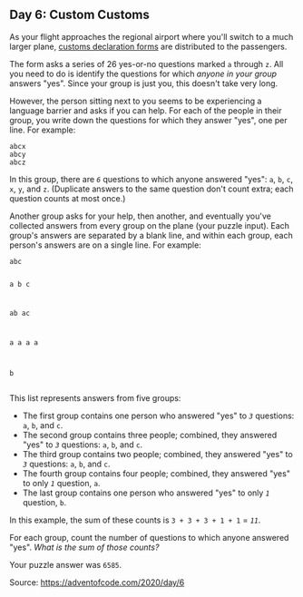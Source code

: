 <h2>Day 6: Custom Customs</h2><p>As your flight approaches the regional airport where you'll switch to a much larger plane, <a href="https://en.wikipedia.org/wiki/Customs_declaration" target="_blank">customs declaration forms</a> are distributed to the passengers.</p>
<p>The form asks a series of 26 yes-or-no questions marked <code>a</code> through <code>z</code>. All you need to do is identify the questions for which <em>anyone in your group</em> answers "yes". Since your group is just you, this doesn't take very long.</p>
<p>However, the person sitting next to you seems to be experiencing a language barrier and asks if you can help. For each of the people in their group, you write down the questions for which they answer "yes", one per line.  For example:</p>
<pre><code>abcx
abcy
abcz
</code></pre>
<p>In this group, there are <em><code>6</code></em> questions to which anyone answered "yes": <code>a</code>, <code>b</code>, <code>c</code>, <code>x</code>, <code>y</code>, and <code>z</code>. (Duplicate answers to the same question don't count extra; each question counts at most once.)</p>
<p>Another group asks for your help, then another, and eventually you've collected answers from every group on the plane (your puzzle input). Each group's answers are separated by a blank line, and within each group, each person's answers are on a single line. For example:</p>
<pre><code>abc

a
b
c

ab
ac

a
a
a
a

b
</code></pre>
<p>This list represents answers from five groups:</p>
<ul>
<li>The first group contains one person who answered "yes" to <em><code>3</code></em> questions: <code>a</code>, <code>b</code>, and <code>c</code>.</li>
<li>The second group contains three people; combined, they answered "yes" to <em><code>3</code></em> questions: <code>a</code>, <code>b</code>, and <code>c</code>.</li>
<li>The third group contains two people; combined, they answered "yes" to <em><code>3</code></em> questions: <code>a</code>, <code>b</code>, and <code>c</code>.</li>
<li>The fourth group contains four people; combined, they answered "yes" to only <em><code>1</code></em> question, <code>a</code>.</li>
<li>The last group contains one person who answered "yes" to only <em><code>1</code></em> question, <code>b</code>.</li>
</ul>
<p>In this example, the sum of these counts is <code>3 + 3 + 3 + 1 + 1</code> = <em><code>11</code></em>.</p>
<p>For each group, count the number of questions to which anyone answered "yes". <em>What is the sum of those counts?</em></p>

<p>Your puzzle answer was <code>6585</code>.</p>

Source: https://adventofcode.com/2020/day/6